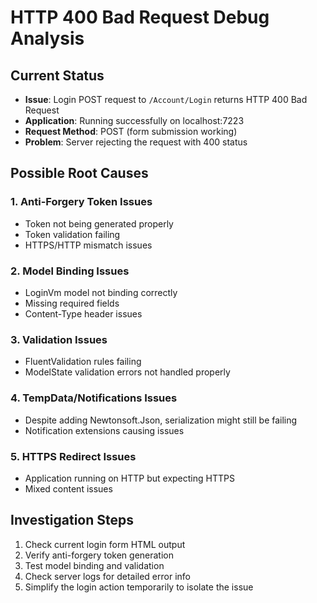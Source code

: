# HTTP 400 Bad Request Debug Analysis

## Current Status
- **Issue**: Login POST request to `/Account/Login` returns HTTP 400 Bad Request
- **Application**: Running successfully on localhost:7223
- **Request Method**: POST (form submission working)
- **Problem**: Server rejecting the request with 400 status

## Possible Root Causes

### 1. Anti-Forgery Token Issues
- Token not being generated properly
- Token validation failing
- HTTPS/HTTP mismatch issues

### 2. Model Binding Issues
- LoginVm model not binding correctly
- Missing required fields
- Content-Type header issues

### 3. Validation Issues
- FluentValidation rules failing
- ModelState validation errors not handled properly

### 4. TempData/Notifications Issues
- Despite adding Newtonsoft.Json, serialization might still be failing
- Notification extensions causing issues

### 5. HTTPS Redirect Issues
- Application running on HTTP but expecting HTTPS
- Mixed content issues

## Investigation Steps
1. Check current login form HTML output
2. Verify anti-forgery token generation
3. Test model binding and validation
4. Check server logs for detailed error info
5. Simplify the login action temporarily to isolate the issue

